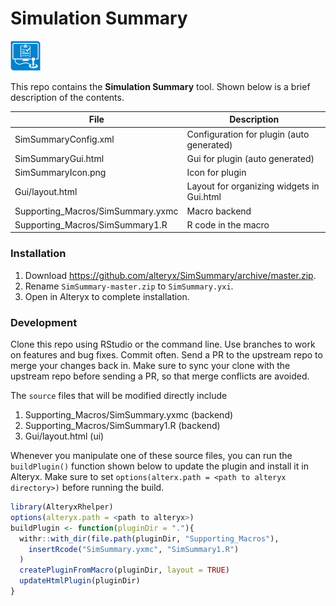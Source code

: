 # Simulation Summary

<img src="SimSummaryIcon.png" width=48 height=48></img> 

This repo contains the **Simulation Summary** tool. Shown below is a brief description of the contents. 

| File                               | Description                                       |
|------------------------------------|---------------------------------------------------| 
| SimSummaryConfig.xml               | Configuration for plugin (auto generated)         |
| SimSummaryGui.html                 | Gui for plugin (auto generated)                   |
| SimSummaryIcon.png                 | Icon for plugin                                   |
| Gui/layout.html                    | Layout for organizing widgets in Gui.html         |
| Supporting_Macros/SimSummary.yxmc | Macro backend                                     |
| Supporting_Macros/SimSummary1.R   | R code in the macro                               |

### Installation

1. Download https://github.com/alteryx/SimSummary/archive/master.zip.
2. Rename `SimSummary-master.zip` to `SimSummary.yxi`.
3. Open in Alteryx to complete installation.

### Development

Clone this repo using RStudio or the command line. Use branches to work on features and bug fixes. Commit often. Send a PR to the upstream repo to merge your changes back in. Make sure to sync your clone with the upstream repo before sending a PR, so that merge conflicts are avoided.

The `source` files that will be modified directly include

1. Supporting_Macros/SimSummary.yxmc (backend)
2. Supporting_Macros/SimSummary1.R   (backend)
3. Gui/layout.html (ui)

Whenever you manipulate one of these source files, you can run the `buildPlugin()` function shown below to update the plugin and install it in Alteryx. Make sure to set `options(alterx.path = <path to alteryx directory>)`  before running the build.

```r
library(AlteryxRhelper)
options(alteryx.path = <path to alteryx>)
buildPlugin <- function(pluginDir = "."){
  withr::with_dir(file.path(pluginDir, "Supporting_Macros"), 
    insertRcode("SimSummary.yxmc", "SimSummary1.R")
  )
  createPluginFromMacro(pluginDir, layout = TRUE)
  updateHtmlPlugin(pluginDir)
}
```

